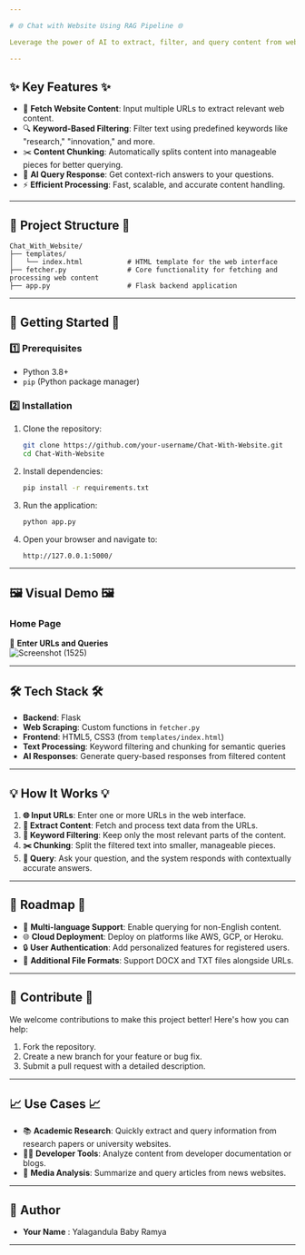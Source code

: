 ```yaml
---

# 🌐 Chat with Website Using RAG Pipeline 🌐

Leverage the power of AI to extract, filter, and query content from web pages! **Chat with Websites** is a simple yet robust tool designed to make web content interaction intuitive and insightful.

---
```


## ✨ Key Features ✨
- 🔗 **Fetch Website Content**: Input multiple URLs to extract relevant web content.
- 🔍 **Keyword-Based Filtering**: Filter text using predefined keywords like "research," "innovation," and more.
- ✂️ **Content Chunking**: Automatically splits content into manageable pieces for better querying.
- 💬 **AI Query Response**: Get context-rich answers to your questions.
- ⚡ **Efficient Processing**: Fast, scalable, and accurate content handling.

---

## 📂 Project Structure 📂
```plaintext
Chat_With_Website/
├── templates/
│   └── index.html           # HTML template for the web interface
├── fetcher.py               # Core functionality for fetching and processing web content
├── app.py                   # Flask backend application
```

---

## 🚀 Getting Started 🚀

### 1️⃣ Prerequisites
- Python 3.8+
- `pip` (Python package manager)

### 2️⃣ Installation
1. Clone the repository:
   ```bash
   git clone https://github.com/your-username/Chat-With-Website.git
   cd Chat-With-Website
   ```

2. Install dependencies:
   ```bash
   pip install -r requirements.txt
   ```

3. Run the application:
   ```bash
   python app.py
   ```

4. Open your browser and navigate to:
   ```
   http://127.0.0.1:5000/
   ```

---

## 🖼️ Visual Demo 🖼️

### Home Page
📂 **Enter URLs and Queries**  
![Screenshot (1525)](https://github.com/user-attachments/assets/c46220b3-00ef-4611-9a2f-d98909f97df8)


---

## 🛠️ Tech Stack 🛠️
- **Backend**: Flask
- **Web Scraping**: Custom functions in `fetcher.py`
- **Frontend**: HTML5, CSS3 (from `templates/index.html`)
- **Text Processing**: Keyword filtering and chunking for semantic queries
- **AI Responses**: Generate query-based responses from filtered content

---

## 💡 How It Works 💡

1. **🌐 Input URLs**: Enter one or more URLs in the web interface.
2. **🔎 Extract Content**: Fetch and process text data from the URLs.
3. **📖 Keyword Filtering**: Keep only the most relevant parts of the content.
4. **✂️ Chunking**: Split the filtered text into smaller, manageable pieces.
5. **🤔 Query**: Ask your question, and the system responds with contextually accurate answers.

---

## 🚧 Roadmap 🚧
- 🌟 **Multi-language Support**: Enable querying for non-English content.
- 🌐 **Cloud Deployment**: Deploy on platforms like AWS, GCP, or Heroku.
- 🔒 **User Authentication**: Add personalized features for registered users.
- 📘 **Additional File Formats**: Support DOCX and TXT files alongside URLs.

---

## 🤝 Contribute 🤝
We welcome contributions to make this project better! Here's how you can help:
1. Fork the repository.
2. Create a new branch for your feature or bug fix.
3. Submit a pull request with a detailed description.

---

## 📈 Use Cases 📈
- 📚 **Academic Research**: Quickly extract and query information from research papers or university websites.
- 🧑‍💻 **Developer Tools**: Analyze content from developer documentation or blogs.
- 📰 **Media Analysis**: Summarize and query articles from news websites.

---

## 👤 Author
- **Your Name** : Yalagandula Baby Ramya
---
